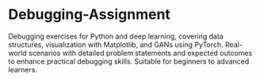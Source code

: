 # Debugging-Assignment
Debugging exercises for Python and deep learning, covering data structures, visualization with Matplotlib, and GANs using PyTorch. Real-world scenarios with detailed problem statements and expected outcomes to enhance practical debugging skills. Suitable for beginners to advanced learners.
